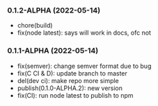 ### **0.1.2-ALPHA** (2022-05-14)  
  
- chore(build)  
- fix(node latest): says will work in docs, ofc not    
  
### **0.1.1-ALPHA** (2022-05-14)

-   fix(semver): change semver format due to bug
-   fix(C CI & D): update branch to master
-   del(dev ci): make repo more simple
-   publish(0.1.0-ALPHA.2): new version
-   fix(CI): run node latest to publish to npm
